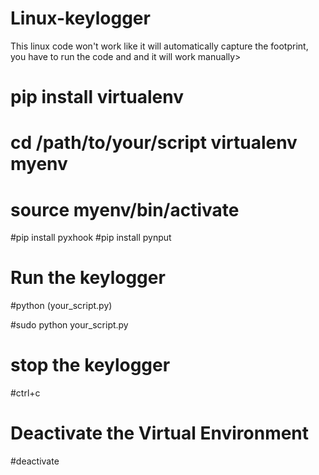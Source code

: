 # Linux-keylogger
This linux code won't work like it will automatically capture the footprint, you have to run the code and and it will work manually>
# pip install virtualenv
# cd /path/to/your/script virtualenv myenv
# source myenv/bin/activate

#pip install pyxhook
#pip install pynput



# Run the keylogger

#python (your_script.py)

#sudo python your_script.py


# stop the keylogger

#ctrl+c

# Deactivate the Virtual Environment

#deactivate
